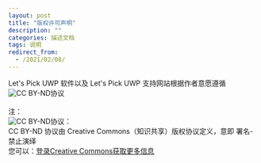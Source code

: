 ```yaml
---
layout: post
title: "版权许可声明"
description: ""
categories: 描述文档
tags: 说明
redirect_from:
  - /2021/02/08/
---
```

Let's Pick UWP 软件以及 Let's Pick UWP 支持网站根据作者意愿遵循<img alt="CC BY-ND" src="{{ site.blog.cc_license_image | relative_url }}"/>协议
<br/>
<br/>
注：
<br/>
<img alt="CC BY-ND" src="{{ site.blog.cc_license_image | relative_url }}"/>协议：
<br/>
CC BY-ND 协议由 Creative Commons（知识共享）版权协议定义，意即 署名-禁止演绎
<br/>
您可以：<a href="https://creativecommons.org/licenses/" target="opentype">登录Creative Commons获取更多信息</a>
